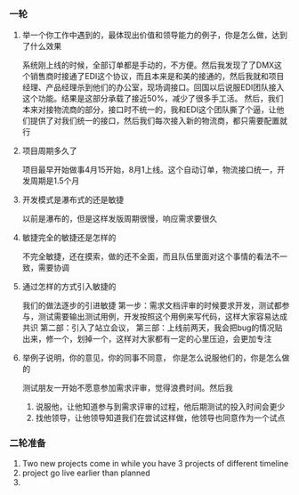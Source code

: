 ### 一轮

1. 举一个你工作中遇到的，最体现出价值和领导能力的例子，你是怎么做，达到了什么效果

   系统刚上线的时候，全部订单都是手动的，不方便。然后我发现了了DMX这个销售商时接通了EDI这个协议，而且本来是和美的接通的，然后我就和项目经理、产品经理杀到他们的办公室，现场调接口。回国以后说服EDI团队接入这个功能。结果是这部分承载了接近50%，减少了很多手工活。
   然后，我们本来对接物流商的部分，接口时不统一的，我和EDI这个团队撕了个逼，让他们提供了对我们统一的接口，然后我们每次接入新的物流商，都只需要配置就行

2. 项目周期多久了

   项目最早开始做事4月15开始，8月1上线。这个自动订单，物流接口统一，开发周期是1.5个月

3. 开发模式是瀑布式的还是敏捷

   以前是瀑布的，但是这样发版周期很慢，响应需求要很久

4. 敏捷完全的敏捷还是怎样的

   不完全敏捷，还在摸索，做的还不全面，而且队伍里面对这个事情的看法不一致，需要协调

5. 通过怎样的方式引入敏捷的

   我们的做法逐步的引进敏捷
   第一步：需求文档评审的时候要求开发，测试都参与，测试需要输出测试用例，开发按照这个用例来写代码，这样大家容易达成共识
   第二部：引入了站立会议，
   第三部：上线前两天，我会把bug的情况贴出来，修一个，划掉一个，这样对大家都有一定的心里压迫，会更加专注

6. 举例子说明，你的意见，你的同事不同意， 你是怎么说服他们的，你是怎么做的

   测试朋友一开始不愿意参加需求评审，觉得浪费时间。然后我
     1. 说服他，让他知道参与到需求评审的过程，他后期测试的投入时间会更少
     2. 找他领导，让他领导知道我们在尝试这样做，他领导也同意作为一个试点

### 二轮准备

1. Two new projects come in while you have 3 projects of different timeline
2. project go live earlier than planned
3. 


